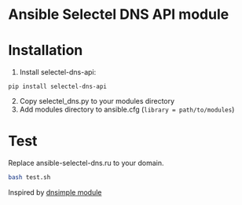 # Ansible Selectel DNS API module

# Installation
1. Install selectel-dns-api:
```
pip install selectel-dns-api
```
2. Copy selectel_dns.py to your modules directory
3. Add modules directory to ansible.cfg (`library = path/to/modules`)

# Test
Replace ansible-selectel-dns.ru to your domain.

``` bash
bash test.sh
```

Inspired by [dnsimple module](http://docs.ansible.com/ansible/latest/dnsimple_module.html)
